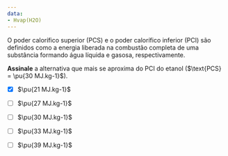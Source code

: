 ```yaml
---
data:
- Hvap(H2O)
---
```


O poder calorífico superior (PCS) e o poder calorífico inferior (PCI) são definidos como a energia liberada na combustão completa de uma substância formando água líquida e gasosa, respectivamente.

**Assinale** a alternativa que mais se aproxima do PCI do etanol ($\text{PCS} = \pu{30 MJ.kg-1}$).

- [x] $\pu{21 MJ.kg-1}$
- [ ] $\pu{27 MJ.kg-1}$
- [ ] $\pu{30 MJ.kg-1}$
- [ ] $\pu{33 MJ.kg-1}$
- [ ] $\pu{39 MJ.kg-1}$

